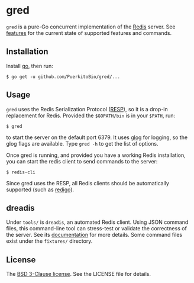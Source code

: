 # gred

`gred` is a pure-Go concurrent implementation of the [Redis][] server. See [features][] for the current state of supported features and commands.

## Installation

Install [go][], then run:

```
$ go get -u github.com/PuerkitoBio/gred/...
```

## Usage

`gred` uses the Redis Serialization Protocol ([RESP][]), so it is a drop-in replacement for Redis. Provided the `$GOPATH/bin` is in your `$PATH`, run:

```
$ gred
```

to start the server on the default port 6379. It uses [glog][] for logging, so the glog flags are available. Type `gred -h` to get the list of options.

Once gred is running, and provided you have a working Redis installation, you can start the redis client to send commands to the server:

```
$ redis-cli
```

Since gred uses the RESP, all Redis clients should be automatically supported (such as [redigo][]).

## dreadis

Under `tools/` is `dreadis`, an automated Redis client. Using JSON command files, this command-line tool can stress-test or validate the correctness of the server. See its [documentation][dreadis] for more details. Some command files exist under the `fixtures/` directory.

## License

The [BSD 3-Clause license][bsd]. See the LICENSE file for details.

[go]: http://golang.org/doc/install
[RESP]: http://redis.io/topics/protocol
[glog]: https://github.com/golang/glog
[Redis]: http://redis.io
[redigo]: https://github.com/garyburd/redigo
[bsd]: http://opensource.org/licenses/BSD-3-Clause
[features]: https://github.com/PuerkitoBio/gred/wiki/Features
[dreadis]: http://godoc.org/github.com/PuerkitoBio/gred/tools/dreadis
